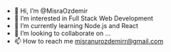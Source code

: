 - 👋 Hi, I’m @MisraOzdemir
- 👀 I’m interested in Full Stack Web Development
- 🌱 I’m currently learning Node.js and React
- 💞️ I’m looking to collaborate on ...
- 📫 How to reach me misranurozdemirr@gmail.com

<!---
MisraOzdemir/MisraOzdemir is a ✨ special ✨ repository because its `README.md` (this file) appears on your GitHub profile.
You can click the Preview link to take a look at your changes.
--->
